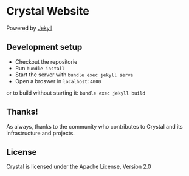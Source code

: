 Crystal Website
===============
Powered by [Jekyll](https://jekyllrb.com/)

## Development setup

- Checkout the repositorie
- Run `bundle install`
- Start the server with `bundle exec jekyll serve`
- Open a broswer in `localhost:4000`

or to build without starting it: `bundle exec jekyll build`


## Thanks!

As always, thanks to the community who contributes to Crystal and its infrastructure and projects.

## License

Crystal is licensed under the Apache License, Version 2.0
